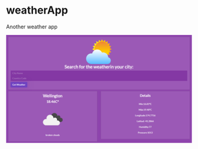 # weatherApp
 Another weather app

![Print overview](https://github.com/IvanGaray/weatherApp/blob/main/Print.png)
